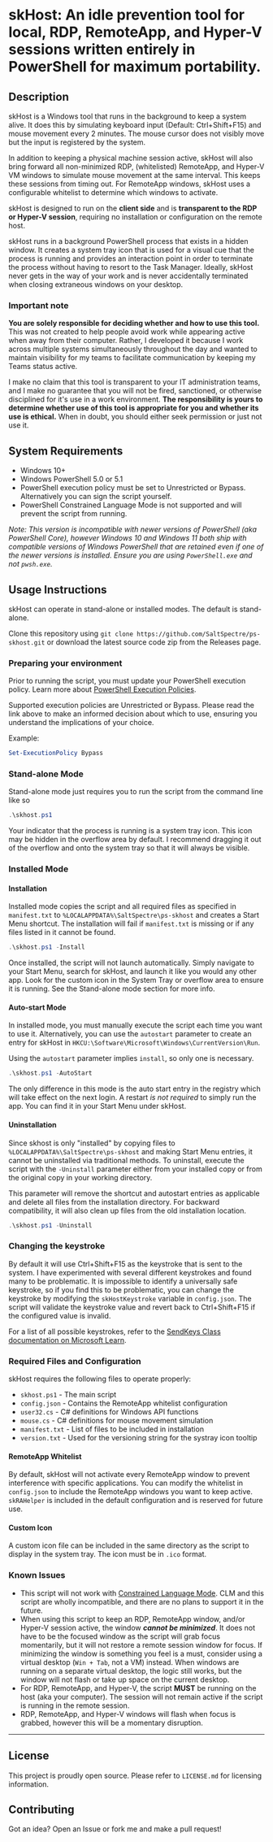 # skHost: An idle prevention tool for local, RDP, RemoteApp, and Hyper-V sessions written entirely in PowerShell for maximum portability.

## Description
skHost is a Windows tool that runs in the background to keep a system alive. It does this by simulating keyboard input (Default: Ctrl+Shift+F15) and mouse movement every 2 minutes. The mouse cursor does not visibly move but the input is registered by the system.

In addition to keeping a physical machine session active, skHost will also bring forward all non-minimized RDP, (whitelisted) RemoteApp, and Hyper-V VM windows to simulate mouse movement at the same interval. This keeps these sessions from timing out. For RemoteApp windows, skHost uses a configurable whitelist to determine which windows to activate.
 
skHost is designed to run on the **client side** and is **transparent to the RDP or Hyper-V session**, requiring no installation or configuration on the remote host.

skHost runs in a background PowerShell process that exists in a hidden window. It creates a system tray icon that is used for a visual cue that the process is running and provides an interaction point in order to terminate the process without having to resort to the Task Manager. Ideally, skHost never gets in the way of your work and is never accidentally terminated when closing extraneous windows on your desktop.

### Important note
**You are solely responsible for deciding whether and how to use this tool.** This was not created to help people avoid work while appearing active when away from their computer. Rather, I developed it because I work across multiple systems simultaneously throughout the day and wanted to maintain visibility for my teams to facilitate communication by keeping my Teams status active.

I make no claim that this tool is transparent to your IT administration teams, and I make no guarantee that you will not be fired, sanctioned, or otherwise disciplined for it's use in a work environment. **The responsibility is yours to determine whether use of this tool is appropriate for you and whether its use is ethical.** When in doubt, you should either seek permission or just not use it.

## System Requirements
- Windows 10+
- Windows PowerShell 5.0 or 5.1
- PowerShell execution policy must be set to Unrestricted or Bypass. Alternatively you can sign the script yourself.
- PowerShell Constrained Language Mode is not supported and will prevent the script from running.

*Note: This version is incompatible with newer versions of PowerShell (aka PowerShell Core), however Windows 10 and Windows 11 both ship with compatible versions of Windows PowerShell that are retained even if one of the newer versions is installed. Ensure you are using `PowerShell.exe` and not `pwsh.exe`.*

## Usage Instructions
skHost can operate in stand-alone or installed modes. The default is stand-alone.

Clone this repository using `git clone https://github.com/SaltSpectre/ps-skhost.git` or download the latest source code zip from the Releases page.

### Preparing your environment
Prior to running the script, you must update your PowerShell execution policy. Learn more about [PowerShell Execution Policies](https://learn.microsoft.com/en-us/powershell/module/microsoft.powershell.core/about/about_execution_policies?view=powershell-5.1).

Supported execution policies are Unrestricted or Bypass. Please read the link above to make an informed decision about which to use, ensuring you understand the implications of your choice.

Example:
```powershell
Set-ExecutionPolicy Bypass
```

### Stand-alone Mode
Stand-alone mode just requires you to run the script from the command line like so

```powershell
.\skhost.ps1
```

Your indicator that the process is running is a system tray icon. This icon may be hidden in the overflow area by default. I recommend dragging it out of the overflow and onto the system tray so that it will always be visible.

### Installed Mode

#### Installation
Installed mode copies the script and all required files as specified in `manifest.txt` to `%LOCALAPPDATA%\SaltSpectre\ps-skhost` and creates a Start Menu shortcut. The installation will fail if `manifest.txt` is missing or if any files listed in it cannot be found.

```powershell
.\skhost.ps1 -Install
```

Once installed, the script will not launch automatically. Simply navigate to your Start Menu, search for skHost, and launch it like you would any other app. Look for the custom icon in the System Tray or overflow area to ensure it is running. See the Stand-alone mode section for more info.

#### Auto-start Mode
In installed mode, you must manually execute the script each time you want to use it. Alternatively, you can use the `autostart` parameter to create an entry for skHost in `HKCU:\Software\Microsoft\Windows\CurrentVersion\Run`.

Using the `autostart` parameter implies `install`, so only one is necessary.

```powershell
.\skhost.ps1 -AutoStart
```

The only difference in this mode is the auto start entry in the registry which will take effect on the next login. A restart *is not required* to simply run the app. You can find it in your Start Menu under skHost.

#### Uninstallation
Since skhost is only "installed" by copying files to `%LOCALAPPDATA%\SaltSpectre\ps-skhost` and making Start Menu entries, it cannot be uninstalled via traditional methods. To uninstall, execute the script with the `-Uninstall` parameter either from your installed copy or from the original copy in your working directory.

This parameter will remove the shortcut and autostart entries as applicable and delete all files from the installation directory. For backward compatibility, it will also clean up files from the old installation location.

```powershell
.\skhost.ps1 -Uninstall
```

### Changing the keystroke
By default it will use Ctrl+Shift+F15 as the keystroke that is sent to the system. I have experimented with several different keystrokes and found many to be problematic. It is impossible to identify a universally safe keystroke, so if you find this to be problematic, you can change the keystroke by modifying the `skHostKeystroke` variable in `config.json`. The script will validate the keystroke value and revert back to Ctrl+Shift+F15 if the configured value is invalid.

For a list of all possible keystrokes, refer to the [SendKeys Class documentation on Microsoft Learn](https://learn.microsoft.com/en-us/dotnet/api/system.windows.forms.sendkeys).

### Required Files and Configuration

skHost requires the following files to operate properly:
- `skhost.ps1` - The main script
- `config.json` - Contains the RemoteApp whitelist configuration
- `user32.cs` - C# definitions for Windows API functions
- `mouse.cs` - C# definitions for mouse movement simulation
- `manifest.txt` - List of files to be included in installation
- `version.txt` - Used for the versioning string for the systray icon tooltip

#### RemoteApp Whitelist
By default, skHost will not activate every RemoteApp window to prevent interference with specific applications. You can modify the whitelist in `config.json` to include the RemoteApp windows you want to keep active. `skRAHelper` is included in the default configuration and is reserved for future use.

#### Custom Icon
A custom icon file can be included in the same directory as the script to display in the system tray. The icon must be in `.ico` format.

### Known Issues
- This script will not work with [Constrained Language Mode](https://devblogs.microsoft.com/powershell/powershell-constrained-language-mode/). CLM and this script are wholly incompatible, and there are no plans to support it in the future.
- When using this script to keep an RDP, RemoteApp window, and/or Hyper-V session active, the window ***cannot be minimized***. It does not have to be the focused window as the script will grab focus momentarily, but it will not restore a remote session window for focus. If minimizing the window is something you feel is a must, consider using a virtual desktop (`Win + Tab`, not a VM) instead. When windows are running on a separate virtual desktop, the logic still works, but the window will not flash or take up space on the current desktop.
- For RDP, RemoteApp, and Hyper-V, the script **MUST** be running on the host (aka your computer). The session will not remain active if the script is running in the remote session.
- RDP, RemoteApp, and Hyper-V windows will flash when focus is grabbed, however this will be a momentary disruption.

---

## License

This project is proudly open source. Please refer to `LICENSE.md` for licensing information.

## Contributing

Got an idea? Open an Issue or fork me and make a pull request!
